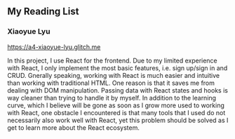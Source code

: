 ## My Reading List
### Xiaoyue Lyu

https://a4-xiaoyue-lyu.glitch.me

In this project, I use React for the frontend. Due to my limited experience with React, I only implement the most basic features, i.e. sign up/sign in and CRUD. Gnerally speaking, working with React is much easier and intuitive than working with traditional HTML. One reason is that it saves me from dealing with DOM manipulation. Passing data with React states and hooks is way cleaner than trying to handle it by myself.
In addition to the learning curve, which I believe will be gone as soon as I grow more used to working with React, one obstacle I encountered is that many tools that I used do not necessarily also work well with React, yet this problem should be solved as I get to learn more about the React ecosystem.


